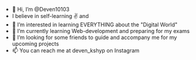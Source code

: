 - 👋 Hi, I’m @Deven10103
- I believe in self-learning ✌️ and
- 👀 I’m interested in learning EVERYTHING about the "Digital World"
- 🌱 I’m currently learning Web-development and preparing for my exams
- 💞️ I’m looking for some friends to guide and accompany me for my upcoming projects
- 📫 You can reach me at deven_kshyp on Instagram

<!---
Deven10103/Deven10103 is a ✨ special ✨ repository because its `README.md` (this file) appears on your GitHub profile.
You can click the Preview link to take a look at your changes.
--->

